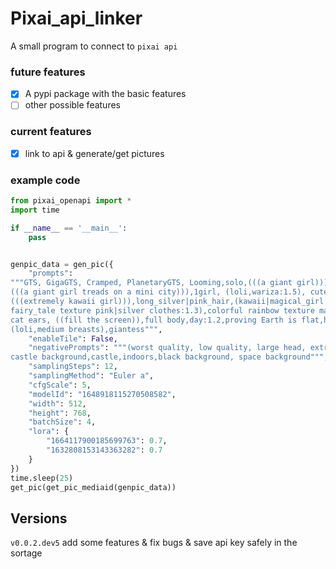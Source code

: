 # Pixai_api_linker
A small program to connect to `pixai api` 

### future features
- [X] A pypi package with the basic features
- [ ] other possible features

### current features
- [x] link to api & generate/get pictures

### example code
```python
from pixai_openapi import *
import time

if __name__ == '__main__':
    pass


genpic_data = gen_pic({
    "prompts":
"""GTS, GigaGTS, Cramped, PlanetaryGTS, Looming,solo,(((a giant girl))),
(((a giant girl treads on a mini city))),1girl, (loli,wariza:1.5), cute girl,
(((extremely kawaii girl))),long_silver|pink_hair,(kawaii|magical_girl clothes, 
fairy_tale texture pink|silver clothes:1.3),colorful rainbow texture magic pink dress,
cat ears, ((fill the screen)),full body,day:1.2,proving Earth is flat,horizon, city:2.8,
(loli,medium breasts),giantess""",
    "enableTile": False,
    "negativePrompts": """(worst quality, low quality, large head, extra digits:1.4), easynegative,
castle background,castle,indoors,black background, space background""",
    "samplingSteps": 12,
    "samplingMethod": "Euler a",
    "cfgScale": 5,
    "modelId": "1648918115270508582",
    "width": 512,
    "height": 768,
    "batchSize": 4,
    "lora": {
        "1664117900185699763": 0.7,
        "1632808153143363282": 0.7
    }
})
time.sleep(25)
get_pic(get_pic_mediaid(genpic_data))

```

## Versions

`v0.0.2.dev5` add some features & fix bugs & save api key safely in the sortage